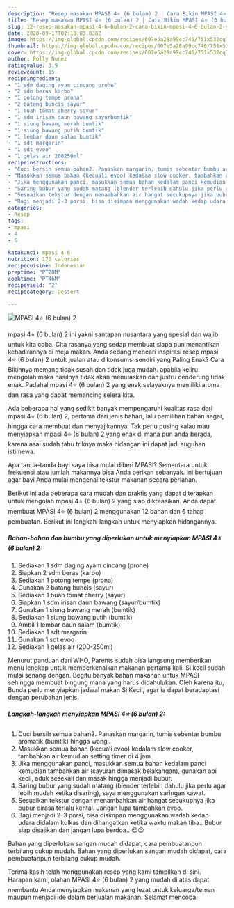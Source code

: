```yaml
---
description: "Resep masakan MPASI 4⭐ (6 bulan) 2 | Cara Bikin MPASI 4⭐ (6 bulan) 2 Yang Menggugah Selera"
title: "Resep masakan MPASI 4⭐ (6 bulan) 2 | Cara Bikin MPASI 4⭐ (6 bulan) 2 Yang Menggugah Selera"
slug: 12-resep-masakan-mpasi-4-6-bulan-2-cara-bikin-mpasi-4-6-bulan-2-yang-menggugah-selera
date: 2020-09-17T02:10:03.838Z
image: https://img-global.cpcdn.com/recipes/607e5a28a99cc740/751x532cq70/mpasi-4⭐-6-bulan-2-foto-resep-utama.jpg
thumbnail: https://img-global.cpcdn.com/recipes/607e5a28a99cc740/751x532cq70/mpasi-4⭐-6-bulan-2-foto-resep-utama.jpg
cover: https://img-global.cpcdn.com/recipes/607e5a28a99cc740/751x532cq70/mpasi-4⭐-6-bulan-2-foto-resep-utama.jpg
author: Polly Nunez
ratingvalue: 3.9
reviewcount: 15
recipeingredient:
- "1 sdm daging ayam cincang prohe"
- "2 sdm beras karbo"
- "1 potong tempe prona"
- "2 batang buncis sayur"
- "1 buah tomat cherry sayur"
- "1 sdm irisan daun bawang sayurbumtik"
- "1 siung bawang merah bumtik"
- "1 siung bawang putih bumtik"
- "1 lembar daun salam bumtik"
- "1 sdt margarin"
- "1 sdt evoo"
- "1 gelas air 200250ml"
recipeinstructions:
- "Cuci bersih semua bahan2. Panaskan margarin, tumis sebentar bumbu aromatik (bumtik) hingga wangi."
- "Masukkan semua bahan (kecuali evoo) kedalam slow cooker, tambahkan air kemudian setting timer di 4 jam."
- "Jika menggunakan panci, masukkan semua bahan kedalam panci kemudian tambahkan air (sayuran dimasak belakangan), gunakan api kecil, aduk sesekali dan masak hingga menjadi bubur."
- "Saring bubur yang sudah matang (blender terlebih dahulu jika perlu agar lebih mudah ketika disaring), saya menggunakan saringan kawat."
- "Sesuaikan tekstur dengan menambahkan air hangat secukupnya jika bubur dirasa terlalu kental. Jangan lupa tambahkan evoo."
- "Bagi menjadi 2-3 porsi, bisa disimpan menggunakan wadah kedap udara didalam kulkas dan dihangatkan ketika waktu makan tiba.. Bubur siap disajikan dan jangan lupa berdoa.. 😍😍"
categories:
- Resep
tags:
- mpasi
- 4
- 6

katakunci: mpasi 4 6 
nutrition: 170 calories
recipecuisine: Indonesian
preptime: "PT28M"
cooktime: "PT46M"
recipeyield: "2"
recipecategory: Dessert

---
```



![MPASI 4⭐ (6 bulan) 2](https://img-global.cpcdn.com/recipes/607e5a28a99cc740/751x532cq70/mpasi-4⭐-6-bulan-2-foto-resep-utama.jpg)


mpasi 4⭐ (6 bulan) 2 ini yakni santapan nusantara yang spesial dan wajib untuk kita coba. Cita rasanya yang sedap membuat siapa pun menantikan kehadirannya di meja makan.
Anda sedang mencari inspirasi resep mpasi 4⭐ (6 bulan) 2 untuk jualan atau dikonsumsi sendiri yang Paling Enak? Cara Bikinnya memang tidak susah dan tidak juga mudah. apabila keliru mengolah maka hasilnya tidak akan memuaskan dan justru cenderung tidak enak. Padahal mpasi 4⭐ (6 bulan) 2 yang enak selayaknya memiliki aroma dan rasa yang dapat memancing selera kita.

Ada beberapa hal yang sedikit banyak mempengaruhi kualitas rasa dari mpasi 4⭐ (6 bulan) 2, pertama dari jenis bahan, lalu pemilihan bahan segar, hingga cara membuat dan menyajikannya. Tak perlu pusing kalau mau menyiapkan mpasi 4⭐ (6 bulan) 2 yang enak di mana pun anda berada, karena asal sudah tahu triknya maka hidangan ini dapat jadi suguhan istimewa.

Apa tanda-tanda bayi saya bisa mulai diberi MPASI? Sementara untuk frekuensi atau jumlah makannya bisa Anda berikan sebanyak. Ini bertujuan agar bayi Anda mulai mengenal tekstur makanan secara perlahan.


Berikut ini ada beberapa cara mudah dan praktis yang dapat diterapkan untuk mengolah mpasi 4⭐ (6 bulan) 2 yang siap dikreasikan. Anda dapat membuat MPASI 4⭐ (6 bulan) 2 menggunakan 12 bahan dan 6 tahap pembuatan. Berikut ini langkah-langkah untuk menyiapkan hidangannya.

<!--inarticleads1-->

##### Bahan-bahan dan bumbu yang diperlukan untuk menyiapkan MPASI 4⭐ (6 bulan) 2:

1. Sediakan 1 sdm daging ayam cincang (prohe)
1. Siapkan 2 sdm beras (karbo)
1. Sediakan 1 potong tempe (prona)
1. Gunakan 2 batang buncis (sayur)
1. Sediakan 1 buah tomat cherry (sayur)
1. Siapkan 1 sdm irisan daun bawang (sayur/bumtik)
1. Gunakan 1 siung bawang merah (bumtik)
1. Sediakan 1 siung bawang putih (bumtik)
1. Ambil 1 lembar daun salam (bumtik)
1. Sediakan 1 sdt margarin
1. Gunakan 1 sdt evoo
1. Sediakan 1 gelas air (200-250ml)


Menurut panduan dari WHO, Parents sudah bisa langsung memberikan menu lengkap untuk memperkenalkan makanan pertama kali. Si kecil sudah mulai senang dengan. Begitu banyak bahan makanan untuk MPASI sehingga membuat bingung mana yang harus didahulukan. Oleh karena itu, Bunda perlu menyiapkan jadwal makan Si Kecil, agar ia dapat beradaptasi dengan perubahan jenis. 

<!--inarticleads2-->

##### Langkah-langkah menyiapkan MPASI 4⭐ (6 bulan) 2:

1. Cuci bersih semua bahan2. Panaskan margarin, tumis sebentar bumbu aromatik (bumtik) hingga wangi.
1. Masukkan semua bahan (kecuali evoo) kedalam slow cooker, tambahkan air kemudian setting timer di 4 jam.
1. Jika menggunakan panci, masukkan semua bahan kedalam panci kemudian tambahkan air (sayuran dimasak belakangan), gunakan api kecil, aduk sesekali dan masak hingga menjadi bubur.
1. Saring bubur yang sudah matang (blender terlebih dahulu jika perlu agar lebih mudah ketika disaring), saya menggunakan saringan kawat.
1. Sesuaikan tekstur dengan menambahkan air hangat secukupnya jika bubur dirasa terlalu kental. Jangan lupa tambahkan evoo.
1. Bagi menjadi 2-3 porsi, bisa disimpan menggunakan wadah kedap udara didalam kulkas dan dihangatkan ketika waktu makan tiba.. Bubur siap disajikan dan jangan lupa berdoa.. 😍😍


Bahan yang diperlukan sangan mudah didapat, cara pembuatanpun terbilang cukup mudah. Bahan yang diperlukan sangan mudah didapat, cara pembuatanpun terbilang cukup mudah. 

Terima kasih telah menggunakan resep yang kami tampilkan di sini. Harapan kami, olahan MPASI 4⭐ (6 bulan) 2 yang mudah di atas dapat membantu Anda menyiapkan makanan yang lezat untuk keluarga/teman maupun menjadi ide dalam berjualan makanan. Selamat mencoba!
